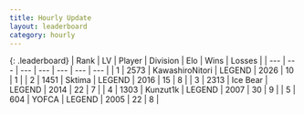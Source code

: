 ```yaml
---
title: Hourly Update
layout: leaderboard
category: hourly
---
```


{: .leaderboard}
| Rank | LV | Player | Division | Elo | Wins | Losses |
| --- | --- | --- | --- | --- | --- | --- |
| <span data-change="0">1</span> | 2573 | <span title="ID: 164871">KawashiroNitori</span> | LEGEND | <span data-change="0">2026</span> | <span data-change="0">10</span> | <span data-change="0">1</span> |
| <span data-change="4">2</span> | 1451 | <span title="ID: 353063">Sktima</span> | LEGEND | <span data-change="27">2016</span> | <span data-change="4">15</span> | <span data-change="0">8</span> |
| <span data-change="-1">3</span> | 2313 | <span title="ID: 417840">Ice Bear</span> | LEGEND | <span data-change="0">2014</span> | <span data-change="0">22</span> | <span data-change="0">7</span> |
| <span data-change="-1">4</span> | 1303 | <span title="ID: 392407">Kunzut1k</span> | LEGEND | <span data-change="0">2007</span> | <span data-change="0">30</span> | <span data-change="0">9</span> |
| <span data-change="-1">5</span> | 604 | <span title="ID: 650820">YOFCA</span> | LEGEND | <span data-change="0">2005</span> | <span data-change="0">22</span> | <span data-change="0">8</span> |